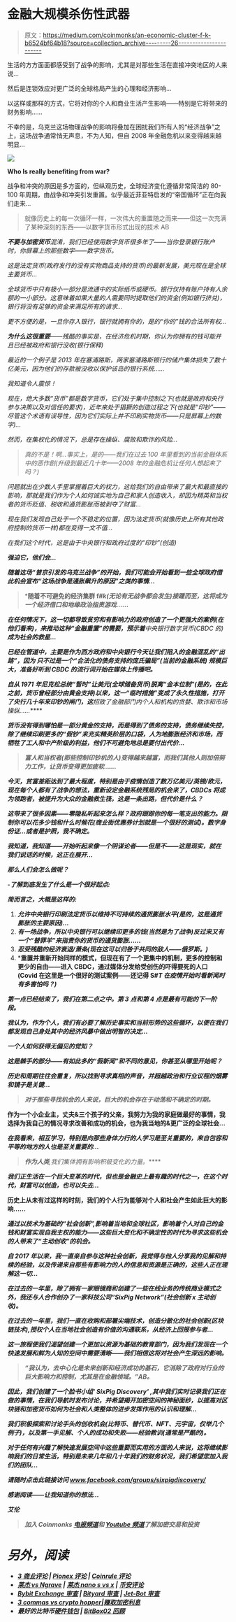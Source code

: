 # 金融大规模杀伤性武器

> 原文：<https://medium.com/coinmonks/an-economic-cluster-f-k-b6524bf64b18?source=collection_archive---------26----------------------->

生活的方方面面都感受到了战争的影响，尤其是对那些生活在直接冲突地区的人来说…

然后是连锁效应对更广泛的全球格局产生的心理和经济影响…

以这样或那样的方式，它将对你的个人和商业生活产生影响——特别是它将带来的财务影响……

不幸的是，乌克兰这场物理战争的影响将叠加在困扰我们所有人的“经济战争”之上，这场战争通常悄无声息，不为人知，但自 2008 年金融危机以来变得越来越明显…

![](img/1be907b8680c1cf0e3697f0c929b7113.png)

**Who Is really benefiting from war?**

战争和冲突的原因是多方面的，但纵观历史，全球经济变化遵循非常简洁的 80-100 年周期，由战争和冲突引发重置。似乎最近菲亚特启发的“帝国循环”正在向我们走来…

> 就像历史上的每一次循环一样，一次伟大的重置随之而来——但这一次充满了某种深刻的东西——以数字货币形式出现的技术 AB

***不要与加密货币****混淆，我们已经使用数字货币很多年了——当你登录银行账户时，你屏幕上的那些数字——数字货币。*

*这是法定货币(政府发行的没有实物商品支持的货币)的最新发展，美元现在是全球主要货币…*

*全球货币中只有极小一部分是流通中的实际纸币或硬币。银行仅持有账户持有人余额的一小部分。这意味着如果大量的人需要同时提取他们的资金(例如银行挤兑)，银行将没有足够的资金来满足所有的请求…*

*更不方便的是，一旦你存入银行，银行就拥有你的，是的“你的”钱的合法所有权…*

***为什么这很重要**——残酷的事实是，在经济危机时期，你认为你拥有的钱可能并且已经被政府和银行没收(银行保释)*

*最近的一个例子是 2013 年在塞浦路斯，两家塞浦路斯银行的储户集体损失了数十亿美元，因为他们的存款被没收以保护该岛的银行系统……*

*我知道令人震惊！*

*现在，绝大多数“货币”都是数字货币，它们处于集中控制之下(也就是政府和央行参与决策以及对信任的要求)，近年来处于猖獗的创造过程之下(也就是“印钞”——尽管这个术语有误导性，因为它们实际上并不印刷实物货币——只是屏幕上的数字)…*

*然而，在集权化的情况下，总是存在操纵、腐败和欺诈的风险…*

> *真的不是！啊…事实上，是的——我们在过去 100 年里看到的当前金融体系中的恶作剧(升级到最近几十年——2008 年的金融危机让任何人想起来了吗？)*

*问题就出在少数人手里掌握着巨大的权力，这给我们的自由带来了最大和最直接的影响，那就是我们作为个人如何诚实地为自己和家人创造收入，却因为精英和当权者的货币贬值、税收和通货膨胀而被剥夺了财富…*

*现在我们发现自己处于一个不稳定的位置，因为法定货币(就像历史上所有其他政府控制的货币一样)都在变得一文不值…*

*在我们这个时代，这是由于中央银行和政府过度的“印钞”(创造)*

***强迫它，他们会…***

***随着这场“普京引发的乌克兰战争”的开始，我们可能会开始看到一些全球政府借此机会宣布“这场战争是通胀飙升的原因”之类的事情…***

> *****随着不可避免的经济集群 f#*k(无论有无战争都会发生)接踵而至，这将成为一个经济借口和地缘政治指责游戏……*****

***在任何情况下，这一切都导致贫穷和有影响力的政府创造了一个更强大的案例(在他们看来)，来推动这种“金融重置”的需要，预示着**中央银行数字货币(CBDC 的)**成为社会的救星…***

***已经在管道中，主要是作为西方政府和中央银行今天让我们陷入的金融混乱的“出路”，因为 ***只不过是一个“合法化的债务支持的庞氏骗局”(当前的金融系统)*** 规模巨大，准备好听到 CBDC 的流行词开始在媒体上传播吧。***

***自从 1971 年尼克松总统“暂时”让美元(全球储备货币)脱离“金本位制”(是的，在此之前，货币曾经部分由黄金支持)以来，这一“临时措施”变成了永久性措施，打开了央行几十年来印钞的闸门，这**招致了金融部门内个人和机构的贪婪、欺诈和市场操纵……*****

***货币没有得到哪怕是一部分黄金的支持，而是得到了债务的支持，债务继续失控，除了继续印刷更多的“假钞”来充实精英阶层的口袋，人为地膨胀经济和市场，而牺牲了工人和中产阶级的利益，他们不可避免地总是要付出代价…***

> ***富人和当权者(那些控制印钞机的人)变得越来越富，而我们其他人则加倍努力工作，让货币变得更加疲软……***

***今天，贫富差距达到了最大程度，特别是由于疫情创造了数万亿美元/英镑/欧元，现在每个人都有了战争的想法，重新设定金融系统残局的机会来了，CBDCs 将成为领跑者，被提升为大众的金融救生筏，这是一条出路，但代价是什么？***

*****这带来了很多因素——零隐私听起来怎么样？政府跟踪你的每一笔支出的能力。限制你可以花多少钱和什么时候花(商业街优惠券计划就是一个很好的测试)。数字身份证…或者是护照，我不确定。*****

***我知道，我知道——开始听起来像一个阴谋论者——但是不——这是现实，就在我们说话的时候，这正在展开…***

*****那么人们会怎么做呢？*****

***-了解到底发生了什么是一个很好起点:***

***简而言之，大概是这样的:***

1.  ***允许中央银行印刷法定货币以维持不可持续的通货膨胀水平(是的，这是通货膨胀的主要原因)…***
2.  *****有一场战争，所以中央银行可以继续印更多的钱**(当然是为了战争)**反过来又有一个“替罪羊”来指责你的货币的通货膨胀……*****
3.  ***忍受残酷的经济衰退/萧条(现在这可以归咎于共同的敌人——俄罗斯。)***
4.  *****重置并重新开始同样的模式，但现在有了一个更集中的机制，更多的控制和更少的自由——进入 CBDC，通过媒体分发给受创伤的吓得要死的人口** (Covid 在这里是一个很好的测试案例——还记得 S#*T 在疫情开始时看新闻时有多害怕吗？)***

***第一点已经结束了，我们在第二点之中。第 3 点和第 4 点是最有可能的下一阶段。***

***我认为，作为个人，我们有必要了解历史事实和当前形势的这些循环，以便在我们都发现自己身处其中的经济风暴中做出明智的决定…***

***一个人如何获得无偏见的觉知？***

***这是棘手的部分——有如此多的“假新闻”和不同的意见，你甚至从哪里开始呢？***

***历史和周期往往会重复，所以找到寻求真相的声音，并超越政治和行业议程的烟雾和镜子是关键…***

> ***对于那些寻找机会的人来说，巨大的机会存在于动荡和不确定的时期。***

****作为一个小企业主，丈夫&三个孩子的父亲，我努力为我的家庭做最好的事情，我选择为我自己的情况寻求改善和成功的机会，也为我当地的&更广泛的全球社会…****

***在我看来，相互学习，特别是向那些身体力行的人学习是至关重要的，来自包容和平等的地方的人也是至关重要的…***

> ***作为人类**,我们集体拥有影响积极变化的力量。*****

***我们正生活在一个巨大变革的时代，但也是金融史上最有趣的时代之一，在这个时代，财富可以创造，也可以失去…***

****历史上从未有过这样的时刻，我们的个人行为能够对个人和社会产生如此巨大的影响……****

***通过以技术为基础的“社会创新”,影响着当地和全球社区，影响着个人对自己的金钱和财富实现自我主权的能力——这些巨大变化和不确定性的时代为寻求这些机会的人带来了“主动创收”的机会。***

***自 2017 年以来，我一直亲自参与这种社会创新，我觉得与他人分享我的见解和持续的经验，以及传递来自那些有影响力的人的信息和资源是正确的，这些人正在理解这一切…***

***在过去的一年里，除了拥有一家眼镜商和创建了一些在线业务的传统商业模式之外，我还与人合作创办了一家科技公司“SixPig Network”(社会创新 x 主动创收)。***

***在过去的一年里，我们一直在收购和部署尖端技术，创造分散化的社会创新(区块链技术),授权个人在当地社会创造有价值的沟通联系，从经济上回报参与者…***

***这一旅程使我们渴望创建一个更加以资源为基础的教育部门，因为我们发现在一个快速发展和鲜为人知的空间中需要清晰——我们相信这将对社会产生深远的影响。***

> *****“我认为，去中心化是未来创新和经济成功的基石，它消除了政府对行业的巨大影响力和控制，尤其是在金融领域。”AB。*****

***因此，我们创建了一个脸书小组' **SixPig Discovery'** ,其中我们实时记录我们正在做的事情，在我们导航时发布讨论，并希望揭开加密空间的神秘面纱，以提高对区块链和加密货币如何为社会和人类整体的进步发挥作用的认识和理解…***

***我们积极探索和讨论手头的创收机会(比特币、替代币、NFT、元宇宙，仅举几个例子)，以及第一手见解、个人的成功和失败——经验教训(通常是严酷的)。***

***对于任何有兴趣了解快速发展空间中这些重要而实用的方面的人来说，这将继续影响我们的日常生活，特别是未来几年和几十年我们的财务状况，我们希望您加入我们的团队…***

***请随时点击此链接访问 www.facebook.com/groups/sixpigdiscovery/***

***感谢阅读——让我知道你的想法…***

***艾伦***

> ***加入 Coinmonks [电报频道](https://t.me/coincodecap)和 [Youtube 频道](https://www.youtube.com/c/coinmonks/videos)了解加密交易和投资***

# ***另外，阅读***

*   ***[3 商业评论](/coinmonks/3commas-review-an-excellent-crypto-trading-bot-2020-1313a58bec92) | [Pionex 评论](https://coincodecap.com/pionex-review-exchange-with-crypto-trading-bot) | [Coinrule 评论](/coinmonks/coinrule-review-2021-a-beginner-friendly-crypto-trading-bot-daf0504848ba)***
*   ***[莱杰 vs Ngrave](/coinmonks/ledger-vs-ngrave-zero-7e40f0c1d694) | [莱杰 nano s vs x](/coinmonks/ledger-nano-s-vs-x-battery-hardware-price-storage-59a6663fe3b0) | [币安评论](/coinmonks/binance-review-ee10d3bf3b6e)***
*   ***[Bybit Exchange 审查](/coinmonks/bybit-exchange-review-dbd570019b71) | [Bityard 审查](https://coincodecap.com/bityard-reivew) | [Jet-Bot 审查](https://coincodecap.com/jet-bot-review)***
*   ***[3 commas vs crypto hopper](/coinmonks/3commas-vs-pionex-vs-cryptohopper-best-crypto-bot-6a98d2baa203)|[赚取加密利息](/coinmonks/earn-crypto-interest-b10b810fdda3)***
*   ***最好的比特币[硬件钱包](/coinmonks/hardware-wallets-dfa1211730c6) | [BitBox02 回顾](/coinmonks/bitbox02-review-your-swiss-bitcoin-hardware-wallet-c36c88fff29)***